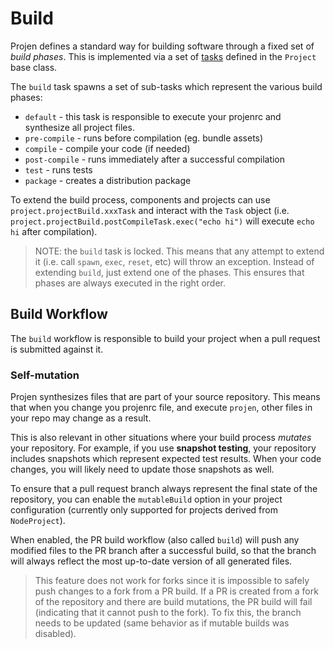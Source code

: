 # Build

Projen defines a standard way for building software through a fixed set of
*build phases*. This is implemented via a set of [tasks](./tasks.md) defined in
the `Project` base class.

The `build` task spawns a set of sub-tasks which represent the various build phases:

* `default` - this task is responsible to execute your projenrc and synthesize all project files.
* `pre-compile` - runs before compilation (eg. bundle assets)
* `compile` - compile your code (if needed)
* `post-compile` - runs immediately after a successful compilation
* `test` - runs tests
* `package` - creates a distribution package

To extend the build process, components and projects can use
`project.projectBuild.xxxTask` and interact with the `Task` object (i.e.
`project.projectBuild.postCompileTask.exec("echo hi")` will execute `echo hi` after
compilation).

> NOTE: the `build` task is locked. This means that any attempt to extend it
> (i.e. call `spawn`, `exec`, `reset`, etc) will throw an exception. Instead of
> extending `build`, just extend one of the phases. This ensures that phases are
> always executed in the right order.

## Build Workflow

The `build` workflow is responsible to build your project when a pull request is
submitted against it.

### Self-mutation

Projen synthesizes files that are part of your source repository. This means
that when you change you projenrc file, and execute `projen`, other files in
your repo may change as a result.

This is also relevant in other situations where your build process _mutates_
your repository. For example, if you use **snapshot testing**, your repository
includes snapshots which represent expected test results. When your code
changes, you will likely need to update those snapshots as well.

To ensure that a pull request branch always represent the final state of the
repository, you can enable the `mutableBuild` option in your project
configuration (currently only supported for projects derived from
`NodeProject`).

When enabled, the PR build workflow (also called `build`) will push any modified
files to the PR branch after a successful build, so that the branch will always
reflect the most up-to-date version of all generated files.

> This feature does not work for forks since it is impossible to safely push
> changes to a fork from a PR build. If a PR is created from a fork of the
> repository and there are build mutations, the PR build will fail (indicating
> that it cannot push to the fork). To fix this, the branch needs to be updated
> (same behavior as if mutable builds was disabled).
